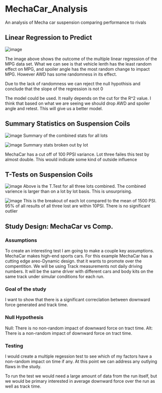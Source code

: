 # MechaCar_Analysis
An analysis of Mecha car suspension comparing performance to rivals

## Linear Regression to Predict
![image](https://user-images.githubusercontent.com/77762219/119251389-26110600-bb5b-11eb-8b68-bd1ecb133d10.png)

The image above shows the outcome of the multiple linear regression of the MPG data set. What we can see is that vehicle lenth has the least random effect on MPG, and spoiler angle has the most random change to impact MPG. However AWD has some randomness in its effect. 

Due to the lack of randomness we can reject the null hypothisis and conclude that the slope of the regression is not 0

The model could be used. It really depends on the cut for the R^2 value. I think that based on what we are seeing we should drop AWD and spoiler angle and retest. This will give us a better model.

## Summary Statistics on Suspension Coils
![image](https://user-images.githubusercontent.com/77762219/119253164-cb7ca780-bb64-11eb-82f8-1409732e5c95.png)
Summary of the combined stats for all lots 

![image](https://user-images.githubusercontent.com/77762219/119253192-f2d37480-bb64-11eb-8242-3cea7c2307ad.png)
Summary stats broken out by lot

MechaCar has a cut off of 100 PPSI variance. Lot three failes this test by almost double. This would indicate some kind of outside influence

## T-Tests on Suspension Coils
![image](https://user-images.githubusercontent.com/77762219/119254163-ae96a300-bb69-11eb-9415-7bfe446584f1.png)
Above is the T.Test for all three lots combined. The combined varience is larger than on a lot by lot basis. This is unsurprising.



![image](https://user-images.githubusercontent.com/77762219/119254141-945cc500-bb69-11eb-91f0-f8fe9f9f87b3.png)
This is the breakout of each lot compared to the mean of 1500 PSI. 95% of all results of all three lost are within 10PSI. There is no significant outlier

## Study Design: MechaCar vs Comp.
### Assumptions
To create an interesting test I am going to make a couple key assumptions. MechaCar makes high-end sports cars. For this example MechaCar has a cutting edge areo-Dynamic design. that it wants to promote over the compentition. We will be using Track measurements not daily driving numbers. It will be the same driver with different cars and body kits on the same track under simular conditions for each run.

### Goal of the study

I want to show that there is a significant correclation between downward force generated and track time.
### Null Hypothesis

Null: There is no non-random impact of downward force on tract time.
Alt: There is a non-random impact of downward force on tract time.

### Testing

I would create a multiple regession test to see which of my factors have a non-random impact on time if any. At this point we can address any outlying flaws in the study.

To run the test we would need a large amount of data from the run itself, but we would be primary interested in average downward force over the run as well as track time.
